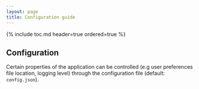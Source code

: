 ```yaml
---
layout: page
title: Configuration guide
---
```

{% include toc.md header=true ordered=true %}

## Configuration
Certain properties of the application can be controlled (e.g user preferences file location, logging level) through the configuration file (default: `config.json`).
